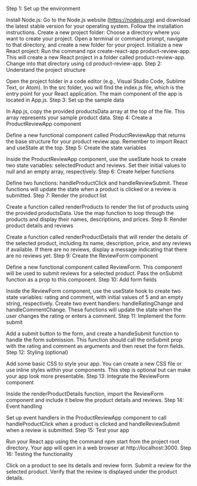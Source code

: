 Step 1: Set up the environment

Install Node.js: Go to the Node.js website (https://nodejs.org) and download the latest stable version for your operating system. Follow the installation instructions.
Create a new project folder: Choose a directory where you want to create your project. Open a terminal or command prompt, navigate to that directory, and create a new folder for your project.
Initialize a new React project: Run the command npx create-react-app product-review-app. This will create a new React project in a folder called product-review-app. Change into that directory using cd product-review-app.
Step 2: Understand the project structure

Open the project folder in a code editor (e.g., Visual Studio Code, Sublime Text, or Atom).
In the src folder, you will find the index.js file, which is the entry point for your React application. The main component of the app is located in App.js.
Step 3: Set up the sample data

In App.js, copy the provided productsData array at the top of the file. This array represents your sample product data.
Step 4: Create a ProductReviewApp component

Define a new functional component called ProductReviewApp that returns the base structure for your product review app. Remember to import React and useState at the top.
Step 5: Create the state variables

Inside the ProductReviewApp component, use the useState hook to create two state variables: selectedProduct and reviews. Set their initial values to null and an empty array, respectively.
Step 6: Create helper functions

Define two functions: handleProductClick and handleReviewSubmit. These functions will update the state when a product is clicked or a review is submitted.
Step 7: Render the product list

Create a function called renderProducts to render the list of products using the provided productsData. Use the map function to loop through the products and display their names, descriptions, and prices.
Step 8: Render product details and reviews

Create a function called renderProductDetails that will render the details of the selected product, including its name, description, price, and any reviews if available. If there are no reviews, display a message indicating that there are no reviews yet.
Step 9: Create the ReviewForm component

Define a new functional component called ReviewForm. This component will be used to submit reviews for a selected product. Pass the onSubmit function as a prop to this component.
Step 10: Add form fields

Inside the ReviewForm component, use the useState hook to create two state variables: rating and comment, with initial values of 5 and an empty string, respectively.
Create two event handlers: handleRatingChange and handleCommentChange. These functions will update the state when the user changes the rating or enters a comment.
Step 11: Implement the form submit

Add a submit button to the form, and create a handleSubmit function to handle the form submission. This function should call the onSubmit prop with the rating and comment as arguments and then reset the form fields.
Step 12: Styling (optional)

Add some basic CSS to style your app. You can create a new CSS file or use inline styles within your components. This step is optional but can make your app look more presentable.
Step 13: Integrate the ReviewForm component

Inside the renderProductDetails function, import the ReviewForm component and include it below the product details and reviews.
Step 14: Event handling

Set up event handlers in the ProductReviewApp component to call handleProductClick when a product is clicked and handleReviewSubmit when a review is submitted.
Step 15: Test your app

Run your React app using the command npm start from the project root directory. Your app will open in a web browser at http://localhost:3000.
Step 16: Testing the functionality

Click on a product to see its details and review form.
Submit a review for the selected product.
Verify that the review is displayed under the product details.
